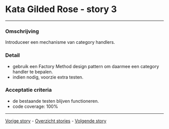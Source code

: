# Kata Gilded Rose - story 3
---

### Omschrijving
Introduceer een mechanisme van category handlers.

### Detail
- gebruik een Factory Method design pattern om daarmee een category handler te bepalen.
- indien nodig, voorzie extra testen.

### Acceptatie criteria
- de bestaande testen blijven functioneren.
- code coverage: 100%

***
[Vorige story](story02.md) - [Overzicht stories](stories.md) - [Volgende story](story04.md)

